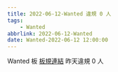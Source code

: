 ```yaml
---
title: 2022-06-12-Wanted 違規 0 人
tags:
    - Wanted
abbrlink: 2022-06-12-Wanted
date: Wanted-2022-06-12 12:00:00
---
```

Wanted 板 [板規連結](https://www.ptt.cc/bbs/Wanted/M.1608829773.A.D3B.html)
昨天違規 0 人
